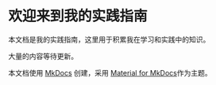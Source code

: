 # 欢迎来到我的实践指南

本文档是我的实践指南，这里用于积累我在学习和实践中的知识。

大量的内容等待更新。

本文档使用 [MkDocs](https://www.mkdocs.org) 创建，采用 [Material for MkDocs](https://squidfunk.github.io/mkdocs-material/)作为主题。
